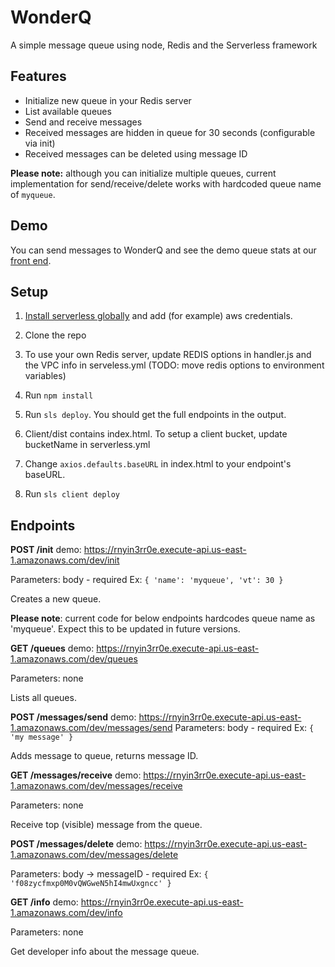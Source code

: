 # WonderQ

A simple message queue using node, Redis and the Serverless framework

## Features

* Initialize new queue in your Redis server
* List available queues
* Send and receive messages
* Received messages are hidden in queue for 30 seconds (configurable via init)
* Received messages can be deleted using message ID

**Please note:** although you can initialize multiple queues, current implementation for send/receive/delete works with hardcoded queue name of `myqueue`.

## Demo

You can send messages to WonderQ and see the demo queue stats at our [front end](http://quick-start-dev-serverlessdeploymentbucket-ntikgcvze067.s3-website-us-east-1.amazonaws.com/index.html).

## Setup

1. [Install serverless globally](https://serverless.com/framework/docs/providers/aws/guide/installation/) and add (for example) aws credentials.

2. Clone the repo

3. To use your own Redis server, update REDIS options in handler.js and the VPC info in serveless.yml (TODO: move redis options to environment variables)

4. Run `npm install`

5. Run `sls deploy`. You should get the full endpoints in the output.

6. Client/dist contains index.html. To setup a client bucket, update bucketName in serverless.yml

7. Change `axios.defaults.baseURL` in index.html to your endpoint's baseURL.

8. Run `sls client deploy`

## Endpoints

**POST /init**
demo: https://rnyin3rr0e.execute-api.us-east-1.amazonaws.com/dev/init

Parameters: body - required
Ex:
`{ 'name': 'myqueue', 'vt': 30 }`

Creates a new queue.

**Please note**: current code for below endpoints hardcodes queue name as 'myqueue'. Expect this to be updated in future versions.

**GET /queues**
demo: https://rnyin3rr0e.execute-api.us-east-1.amazonaws.com/dev/queues

Parameters: none

Lists all queues.

**POST /messages/send**
demo: https://rnyin3rr0e.execute-api.us-east-1.amazonaws.com/dev/messages/send
Parameters: body - required
Ex:
`{ 'my message' }`

Adds message to queue, returns message ID.

**GET /messages/receive**
demo: https://rnyin3rr0e.execute-api.us-east-1.amazonaws.com/dev/messages/receive

Parameters: none

Receive top (visible) message from the queue.

**POST /messages/delete**
demo: https://rnyin3rr0e.execute-api.us-east-1.amazonaws.com/dev/messages/delete

Parameters: body -> messageID - required
Ex:
`{ 'f08zycfmxp0M0vQWGweN5hI4mwUxgncc' }`

**GET /info**
demo: https://rnyin3rr0e.execute-api.us-east-1.amazonaws.com/dev/info

Parameters: none

Get developer info about the message queue.
